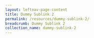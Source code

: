 ```yaml
---
layout: leftnav-page-content
title: Dummy Sublink 2
permalink: /resources/dummy-sublink-2/
breadcrumb: Dummy Sublink 2
collection_name: dummy-sublink-2
---
```

